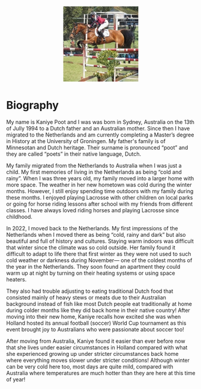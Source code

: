 <div align="center">
  <h1><img src="https://raw.githubusercontent.com/Roxiun/Roxiun/main/horse.jpg" width="200px"></h1>
</div>

# Biography
My name is Kaniye Poot and I was was born in Sydney, Australia on the 13th of Jully 1994 to a Dutch father and an Australian mother. Since then I have migrated to the Netherlands and am currently completing a Master’s degree in History at the University of Groningen. My father's family is of Minnesotan and Dutch heritage. Their surname is pronounced “poot” and they are called “poets” in their native language, Dutch.

My family migrated from the Netherlands to Australia when I was just a child. My first memories of living in the Netherlands as being “cold and rainy”. When I was three years old, my family moved into a larger home with more space. The weather in her new hometown was cold during the winter months. However, I still enjoy spending time outdoors with my family during these months. I enjoyed playing Lacrosse with other children on local parks or going for horse riding lessons after school with my friends from different classes. I have always loved riding horses and playing Lacrosse since childhood. 

In 2022, I moved back to the Netherlands. My first impressions of the Netherlands when I moved there as being “cold, rainy and dark” but also beautiful and full of history and cultures. Staying warm indoors was difficult that winter since the climate was so cold outside. Her family found it difficult to adapt to life there that first winter as they were not used to such cold weather or darkness during November— one of the coldest months of the year in the Netherlands. They soon found an apartment they could warm up at night by turning on their heating systems or using space heaters. 

They also had trouble adjusting to eating traditional Dutch food that consisted mainly of heavy stews or meats due to their Australian background instead of fish like most Dutch people eat traditionally at home during colder months like they did back home in their native country! After moving into their new home, Kaniye recalls how excited she was when Holland hosted its annual football (soccer) World Cup tournament as this event brought joy to Australians who were passionate about soccer too! 


After moving from Australia, Kaniye found it easier than ever before now that she lives under easier circumstances in Holland compared with what she experienced growing up under stricter circumstances back home where everything moves slower under stricter conditions! Although winter can be very cold here too, most days are quite mild, compared with Australia where temperatures are much hotter than they are here at this time of year!
